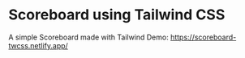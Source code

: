 # Scoreboard using Tailwind CSS
A simple Scoreboard made with Tailwind
Demo: https://scoreboard-twcss.netlify.app/
